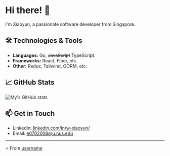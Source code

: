 # Hi there! 👋

I'm Xiaoyun, a passionate software developer from Singapore.

## 🛠️ Technologies & Tools

- **Languages:** Go, ~~JavaScript~~ TypeScript.
- **Frameworks:** React, Fiber, etc.
- **Other:** Redux, Tailwind, GORM, etc.

## 📈 GitHub Stats

![My's GitHub stats](https://github-readme-stats.vercel.app/api?username=ForAeons&show_icons=true&theme=dracula)

## 📫 Get in Touch

- LinkedIn: [linkedin.com/in/w-xiaoyun/](https://www.linkedin.com/in/w-xiaoyun/)
- Email: e0702008@u.nus.edu

---

⭐️ From [username](https://github.com/ForAeons)
